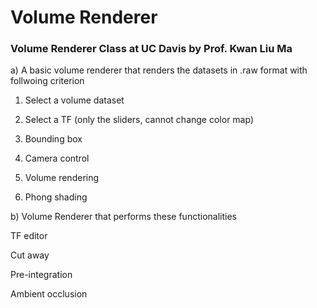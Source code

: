 # Volume Renderer #

### Volume Renderer Class at UC Davis by Prof. Kwan Liu Ma ###

a) A basic volume renderer that renders the datasets in .raw format with follwoing criterion

1) Select a volume dataset

2) Select a TF (only the sliders, cannot change color map)

3) Bounding box

4) Camera control

5) Volume rendering

6) Phong shading 


b) Volume Renderer that performs these functionalities

TF editor                             

Cut away                            

Pre-integration                

Ambient occlusion      
     